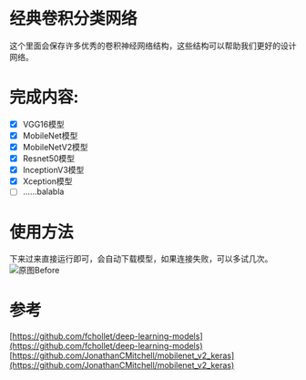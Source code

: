 # 经典卷积分类网络
这个里面会保存许多优秀的卷积神经网络结构，这些结构可以帮助我们更好的设计网络。

# 完成内容:
- [x] VGG16模型
- [x] MobileNet模型
- [x] MobileNetV2模型
- [x] Resnet50模型
- [x] InceptionV3模型
- [x] Xception模型
- [ ] ……balabla

# 使用方法
下来过来直接运行即可，会自动下载模型，如果连接失败，可以多试几次。  
![原图Before](/elephant.jpg)  

# 参考
[https://github.com/fchollet/deep-learning-models](https://github.com/fchollet/deep-learning-models)  
[https://github.com/JonathanCMitchell/mobilenet_v2_keras](https://github.com/JonathanCMitchell/mobilenet_v2_keras)
